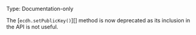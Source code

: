
Type: Documentation-only

The [`ecdh.setPublicKey()`][] method is now deprecated as its inclusion in the
API is not useful.

<a id="DEP0032"></a>
